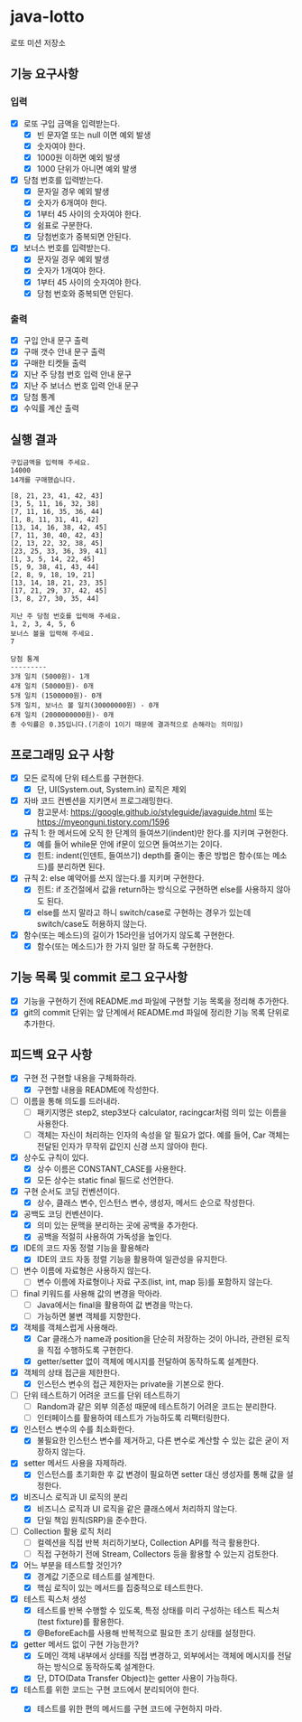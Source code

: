 # java-lotto

로또 미션 저장소

## 기능 요구사항

### 입력

- [x] 로또 구입 금액을 입력받는다.
    - [x] 빈 문자열 또는 null 이면 예외 발생
    - [x] 숫자여야 한다.
    - [x] 1000원 이하면 예외 발생
    - [x] 1000 단위가 아니면 예외 발생
- [x] 당첨 번호를 입력받는다.
    - [x] 문자일 경우 예외 발생
    - [x] 숫자가 6개여야 한다.
    - [x] 1부터 45 사이의 숫자여야 한다.
    - [x] 쉼표로 구분한다.
    - [x] 당첨번호가 중복되면 안된다.
- [x] 보너스 번호를 입력받는다.
    - [x] 문자일 경우 예외 발생
    - [x] 숫자가 1개여야 한다.
    - [x] 1부터 45 사이의 숫자여야 한다.
    - [x] 당첨 번호와 중복되면 안된다.

### 출력

- [x] 구입 안내 문구 출력
- [x] 구매 갯수 안내 문구 출력
- [x] 구매한 티켓들 출력
- [x] 지난 주 당첨 번호 입력 안내 문구
- [x] 지난 주 보너스 번호 입력 안내 문구
- [x] 당첨 통계
- [x] 수익률 계산 출력

## 실행 결과

```
구입금액을 입력해 주세요.
14000
14개를 구매했습니다.

[8, 21, 23, 41, 42, 43]
[3, 5, 11, 16, 32, 38]
[7, 11, 16, 35, 36, 44]
[1, 8, 11, 31, 41, 42]
[13, 14, 16, 38, 42, 45]
[7, 11, 30, 40, 42, 43]
[2, 13, 22, 32, 38, 45]
[23, 25, 33, 36, 39, 41]
[1, 3, 5, 14, 22, 45]
[5, 9, 38, 41, 43, 44]
[2, 8, 9, 18, 19, 21]
[13, 14, 18, 21, 23, 35]
[17, 21, 29, 37, 42, 45]
[3, 8, 27, 30, 35, 44]

지난 주 당첨 번호를 입력해 주세요.
1, 2, 3, 4, 5, 6
보너스 볼을 입력해 주세요.
7

당첨 통계
---------
3개 일치 (5000원)- 1개
4개 일치 (50000원)- 0개
5개 일치 (1500000원)- 0개
5개 일치, 보너스 볼 일치(30000000원) - 0개
6개 일치 (2000000000원)- 0개
총 수익률은 0.35입니다.(기준이 1이기 때문에 결과적으로 손해라는 의미임)

```

## 프로그래밍 요구 사항

- [x] 모든 로직에 단위 테스트를 구현한다.
    - [x] 단, UI(System.out, System.in) 로직은 제외
- [x] 자바 코드 컨벤션을 지키면서 프로그래밍한다.
    - [x] 참고문서: https://google.github.io/styleguide/javaguide.html 또는 https://myeonguni.tistory.com/1596
- [x] 규칙 1: 한 메서드에 오직 한 단계의 들여쓰기(indent)만 한다.를 지키며 구현한다.
    - [x] 예를 들어 while문 안에 if문이 있으면 들여쓰기는 2이다.
    - [x] 힌트: indent(인덴트, 들여쓰기) depth를 줄이는 좋은 방법은 함수(또는 메소드)를 분리하면 된다.
- [x] 규칙 2: else 예약어를 쓰지 않는다.를 지키며 구현한다.
    - [x] 힌트: if 조건절에서 값을 return하는 방식으로 구현하면 else를 사용하지 않아도 된다.
    - [x] else를 쓰지 말라고 하니 switch/case로 구현하는 경우가 있는데 switch/case도 허용하지 않는다.
- [x] 함수(또는 메소드)의 길이가 15라인을 넘어가지 않도록 구현한다.
    - [x] 함수(또는 메소드)가 한 가지 일만 잘 하도록 구현한다.

## 기능 목록 및 commit 로그 요구사항

- [x] 기능을 구현하기 전에 README.md 파일에 구현할 기능 목록을 정리해 추가한다.
- [x] git의 commit 단위는 앞 단계에서 README.md 파일에 정리한 기능 목록 단위로 추가한다.

## 피드백 요구 사항

- [x] 구현 전 구현할 내용을 구체화하라.
    - [x] 구현할 내용을 README에 작성한다.
- [ ] 이름을 통해 의도를 드러내라.
    - [ ] 패키지명은 step2, step3보다 calculator, racingcar처럼 의미 있는 이름을 사용한다.
    - [ ] 객체는 자신이 처리하는 인자의 속성을 알 필요가 없다. 예를 들어, Car 객체는 전달된 인자가 무작위 값인지 신경 쓰지 않아야 한다.
- [x] 상수도 규칙이 있다.
    - [x] 상수 이름은 CONSTANT_CASE를 사용한다.
    - [x] 모든 상수는 static final 필드로 선언한다.
- [x] 구현 순서도 코딩 컨벤션이다.
    - [x] 상수, 클래스 변수, 인스턴스 변수, 생성자, 메서드 순으로 작성한다.
- [x] 공백도 코딩 컨벤션이다.
    - [x] 의미 있는 문맥을 분리하는 곳에 공백을 추가한다.
    - [x] 공백을 적절히 사용하여 가독성을 높인다.
- [x] IDE의 코드 자동 정렬 기능을 활용해라
    - [x] IDE의 코드 자동 정렬 기능을 활용하여 일관성을 유지한다.
- [ ] 변수 이름에 자료형은 사용하지 않는다.
    - [ ] 변수 이름에 자료형이나 자료 구조(list, int, map 등)를 포함하지 않는다.
- [ ] final 키워드를 사용해 값의 변경을 막아라.
    - [ ] Java에서는 final을 활용하여 값 변경을 막는다.
    - [ ] 가능하면 불변 객체를 지향한다.
- [x] 객체를 객체스럽게 사용해라.
    - [x] Car 클래스가 name과 position을 단순히 저장하는 것이 아니라, 관련된 로직을 직접 수행하도록 구현한다.
    - [x] getter/setter 없이 객체에 메시지를 전달하여 동작하도록 설계한다.
- [x] 객체의 상태 접근을 제한한다.
    - [x] 인스턴스 변수의 접근 제한자는 private을 기본으로 한다.
- [ ] 단위 테스트하기 어려운 코드를 단위 테스트하기
    - [ ] Random과 같은 외부 의존성 때문에 테스트하기 어려운 코드는 분리한다.
    - [ ] 인터페이스를 활용하여 테스트가 가능하도록 리팩터링한다.
- [x] 인스턴스 변수의 수를 최소화한다.
    - [x] 불필요한 인스턴스 변수를 제거하고, 다른 변수로 계산할 수 있는 값은 굳이 저장하지 않는다.
- [x] setter 메서드 사용을 자제하라.
    - [x] 인스턴스를 초기화한 후 값 변경이 필요하면 setter 대신 생성자를 통해 값을 설정한다.
- [x] 비즈니스 로직과 UI 로직의 분리
    - [x] 비즈니스 로직과 UI 로직을 같은 클래스에서 처리하지 않는다.
    - [x] 단일 책임 원칙(SRP)을 준수한다.
- [ ] Collection 활용 로직 처리
    - [ ] 컬렉션을 직접 반복 처리하기보다, Collection API를 적극 활용한다.
    - [ ] 직접 구현하기 전에 Stream, Collectors 등을 활용할 수 있는지 검토한다.
- [x] 어느 부분을 테스트할 것인가?
    - [x] 경계값 기준으로 테스트를 설계한다.
    - [x] 핵심 로직이 있는 메서드를 집중적으로 테스트한다.
- [x] 테스트 픽스처 생성
    - [x] 테스트를 반복 수행할 수 있도록, 특정 상태를 미리 구성하는 테스트 픽스처(test fixture)를 활용한다.
    - [x] @BeforeEach를 사용해 반복적으로 필요한 초기 상태를 설정한다.
- [x] getter 메서드 없이 구현 가능한가?
    - [x] 도메인 객체 내부에서 상태를 직접 변경하고, 외부에서는 객체에 메시지를 전달하는 방식으로 동작하도록 설계한다.
    - [x] 단, DTO(Data Transfer Object)는 getter 사용이 가능하다.
- [x] 테스트를 위한 코드는 구현 코드에서 분리되어야 한다.
    - [x] 테스트를 위한 편의 메서드를 구현 코드에 구현하지 마라.

